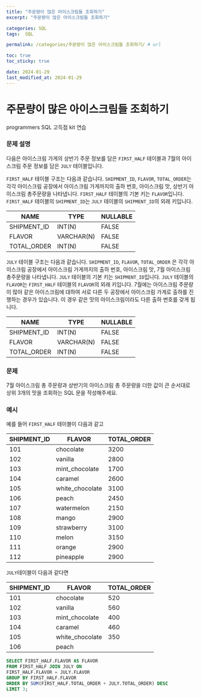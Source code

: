 ```yaml
---
title: "주문량이 많은 아이스크림들 조회하기"
excerpt: "주문량이 많은 아이스크림들 조회하기"

categories: SQL
tags:  SQL

permalink: /categories/주문량이 많은 아이스크림들 조회하기/ # url

toc: true
toc_sticky: true

date: 2024-01-29
last_modified_at: 2024-01-29
---
```


# 주문량이 많은 아이스크림들 조회하기

programmers SQL 고득점 kit 연습

### 문제 설명
다음은 아이스크림 가게의 상반기 주문 정보를 담은 `FIRST_HALF` 테이블과 7월의 아이스크림 주문 정보를 담은 `JULY` 테이블입니다.

`FIRST_HALF` 테이블 구조는 다음과 같습니다. `SHIPMENT_ID`, `FLAVOR`, `TOTAL_ORDER`는 각각 아이스크림 공장에서 아이스크림 가게까지의 출하 번호, 아이스크림 맛, 상반기 아이스크림 총주문량을 나타냅니다. `FIRST_HALF` 테이블의 기본 키는 `FLAVOR`입니다. `FIRST_HALF` 테이블의 `SHIPMENT_ID`는 `JULY` 테이블의 `SHIPMENT_ID`의 외래 키입니다.

| NAME         | TYPE      | NULLABLE |
|--------------|-----------|----------|
| SHIPMENT_ID  | INT(N)    | FALSE    |
| FLAVOR       | VARCHAR(N)| FALSE    |
| TOTAL_ORDER  | INT(N)    | FALSE    |

`JULY` 테이블 구조는 다음과 같습니다. `SHIPMENT_ID`, `FLAVOR`, `TOTAL_ORDER` 은 각각 아이스크림 공장에서 아이스크림 가게까지의 출하 번호, 아이스크림 맛, 7월 아이스크림 총주문량을 나타냅니다. `JULY` 테이블의 기본 키는 `SHIPMENT_ID`입니다. `JULY` 테이블의 `FLAVOR`는 `FIRST_HALF` 테이블의 `FLAVOR`의 외래 키입니다. 7월에는 아이스크림 주문량이 많아 같은 아이스크림에 대하여 서로 다른 두 공장에서 아이스크림 가게로 출하를 진행하는 경우가 있습니다. 이 경우 같은 맛의 아이스크림이라도 다른 출하 번호를 갖게 됩니다.

| NAME         | TYPE      | NULLABLE |
|--------------|-----------|----------|
| SHIPMENT_ID  | INT(N)    | FALSE    |
| FLAVOR       | VARCHAR(N)| FALSE    |
| TOTAL_ORDER  | INT(N)    | FALSE    |

### 문제
7월 아이스크림 총 주문량과 상반기의 아이스크림 총 주문량을 더한 값이 큰 순서대로 상위 3개의 맛을 조회하는 SQL 문을 작성해주세요.

### 예시
예를 들어 `FIRST_HALF` 테이블이 다음과 같고

| SHIPMENT_ID | FLAVOR          | TOTAL_ORDER |
|-------------|-----------------|-------------|
| 101         | chocolate       | 3200        |
| 102         | vanilla         | 2800        |
| 103         | mint_chocolate  | 1700        |
| 104         | caramel         | 2600        |
| 105         | white_chocolate | 3100        |
| 106         | peach           | 2450        |
| 107         | watermelon      | 2150        |
| 108         | mango           | 2900        |
| 109         | strawberry      | 3100        |
| 110         | melon           | 3150        |
| 111         | orange          | 2900        |
| 112         | pineapple       | 2900        |

`JULY`테이블이 다음과 같다면

| SHIPMENT_ID | FLAVOR          | TOTAL_ORDER |
|-------------|-----------------|-------------|
| 101         | chocolate       | 520         |
| 102         | vanilla         | 560         |
| 103         | mint_chocolate  | 400         |
| 104         | caramel         | 460         |
| 105         | white_chocolate | 350         |
| 106         | peach          

```sql
SELECT FIRST_HALF.FLAVOR AS FLAVOR
FROM FIRST_HALF JOIN JULY ON
FIRST_HALF.FLAVOR = JULY.FLAVOR
GROUP BY FIRST_HALF.FLAVOR 
ORDER BY SUM(FIRST_HALF.TOTAL_ORDER + JULY.TOTAL_ORDER) DESC
LIMIT 3;
```

